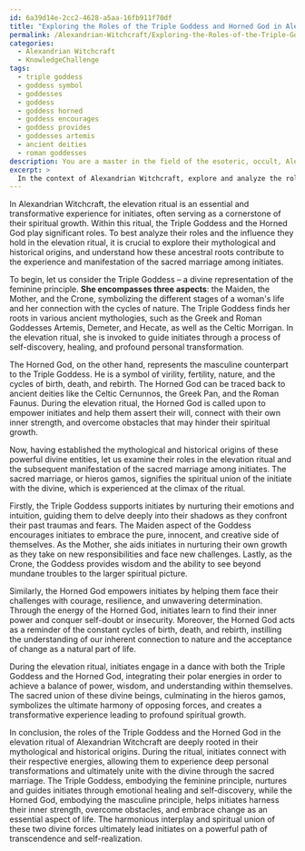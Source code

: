 ```yaml
---
id: 6a39d14e-2cc2-4628-a5aa-16fb911f70df
title: "Exploring the Roles of the Triple Goddess and Horned God in Alexandrian Witchcraft's Elevation Ritual""
permalink: /Alexandrian-Witchcraft/Exploring-the-Roles-of-the-Triple-Goddess-and-Horned-God-in-Alexandrian-Witchcrafts-Elevation-Ritual/
categories:
  - Alexandrian Witchcraft
  - KnowledgeChallenge
tags:
  - triple goddess
  - goddess symbol
  - goddesses
  - goddess
  - goddess horned
  - goddess encourages
  - goddess provides
  - goddesses artemis
  - ancient deities
  - roman goddesses
description: You are a master in the field of the esoteric, occult, Alexandrian Witchcraft and Education. You are a writer of tests, challenges, textbooks and deep knowledge on Alexandrian Witchcraft for initiates and students to gain deep insights and understanding from. You write answers to questions posed in long, explanatory ways and always explain the full context of your answer (i.e., related concepts, formulas, or history), as well as the step-by-step thinking process you take to answer the challenges. Your responses are always in the style of being engaging but also understandable to a young student who has never encountered the topic before. Summarize the key themes, ideas, and conclusions at the end.
excerpt: > 
  In the context of Alexandrian Witchcraft, explore and analyze the roles that the Triple Goddess and the Horned God play in the elevation ritual, while considering the influence of their mythological and historical origins on the subsequent manifestation of the sacred marriage among initiates.
---
```

In Alexandrian Witchcraft, the elevation ritual is an essential and transformative experience for initiates, often serving as a cornerstone of their spiritual growth. Within this ritual, the Triple Goddess and the Horned God play significant roles. To best analyze their roles and the influence they hold in the elevation ritual, it is crucial to explore their mythological and historical origins, and understand how these ancestral roots contribute to the experience and manifestation of the sacred marriage among initiates.

To begin, let us consider the Triple Goddess – a divine representation of the feminine principle. **She encompasses three aspects**: the Maiden, the Mother, and the Crone, symbolizing the different stages of a woman's life and her connection with the cycles of nature. The Triple Goddess finds her roots in various ancient mythologies, such as the Greek and Roman Goddesses Artemis, Demeter, and Hecate, as well as the Celtic Morrigan. In the elevation ritual, she is invoked to guide initiates through a process of self-discovery, healing, and profound personal transformation.

The Horned God, on the other hand, represents the masculine counterpart to the Triple Goddess. He is a symbol of virility, fertility, nature, and the cycles of birth, death, and rebirth. The Horned God can be traced back to ancient deities like the Celtic Cernunnos, the Greek Pan, and the Roman Faunus. During the elevation ritual, the Horned God is called upon to empower initiates and help them assert their will, connect with their own inner strength, and overcome obstacles that may hinder their spiritual growth.

Now, having established the mythological and historical origins of these powerful divine entities, let us examine their roles in the elevation ritual and the subsequent manifestation of the sacred marriage among initiates. The sacred marriage, or hieros gamos, signifies the spiritual union of the initiate with the divine, which is experienced at the climax of the ritual.

Firstly, the Triple Goddess supports initiates by nurturing their emotions and intuition, guiding them to delve deeply into their shadows as they confront their past traumas and fears. The Maiden aspect of the Goddess encourages initiates to embrace the pure, innocent, and creative side of themselves. As the Mother, she aids initiates in nurturing their own growth as they take on new responsibilities and face new challenges. Lastly, as the Crone, the Goddess provides wisdom and the ability to see beyond mundane troubles to the larger spiritual picture.

Similarly, the Horned God empowers initiates by helping them face their challenges with courage, resilience, and unwavering determination. Through the energy of the Horned God, initiates learn to find their inner power and conquer self-doubt or insecurity. Moreover, the Horned God acts as a reminder of the constant cycles of birth, death, and rebirth, instilling the understanding of our inherent connection to nature and the acceptance of change as a natural part of life.

During the elevation ritual, initiates engage in a dance with both the Triple Goddess and the Horned God, integrating their polar energies in order to achieve a balance of power, wisdom, and understanding within themselves. The sacred union of these divine beings, culminating in the hieros gamos, symbolizes the ultimate harmony of opposing forces, and creates a transformative experience leading to profound spiritual growth.

In conclusion, the roles of the Triple Goddess and the Horned God in the elevation ritual of Alexandrian Witchcraft are deeply rooted in their mythological and historical origins. During the ritual, initiates connect with their respective energies, allowing them to experience deep personal transformations and ultimately unite with the divine through the sacred marriage. The Triple Goddess, embodying the feminine principle, nurtures and guides initiates through emotional healing and self-discovery, while the Horned God, embodying the masculine principle, helps initiates harness their inner strength, overcome obstacles, and embrace change as an essential aspect of life. The harmonious interplay and spiritual union of these two divine forces ultimately lead initiates on a powerful path of transcendence and self-realization.
